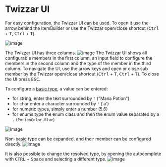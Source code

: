 # Twizzar UI

For easy configuration, the Twizzar UI can be used. To open it use the arrow behind the ItemBuilder or use the Twizzar open/close shortcut (<kbd>Ctrl</kbd> + <kbd>T</kbd>, <kbd>Ctrl</kbd> + <kbd>T</kbd>).

![image](https://user-images.githubusercontent.com/5276871/206156959-e5606dea-096d-4538-9804-428fa1a98364.png)

The Twizzar UI has three columns.
![image](https://user-images.githubusercontent.com/5276871/206154612-efe200ed-e405-4ba2-b5e9-91298eb6e276.png)
The Twizzar UI shows all configurable members in the first column, an input field to configure the members in the second column and the type of the member in the third column. To navigate the UI, use the arrow keys and open or close sub member by the Twizzar open/close shortcut (<kbd>Ctrl</kbd> + <kbd>T</kbd>, <kbd>Ctrl</kbd> + <kbd>T</kbd>). To close the UI press <kbd>ESC</kbd>.

To configure a [basic type](./basic-types), a value can be entered:

- for string, enter the text surrounded by `"` ("Mana Potion")
- for char enter a character surrounded by `'` ('a')
- for numeric types, simply enter a number (5.6)
- for enums type the enum class and then the enum value separated by a `.` (`PotionColor.Blue`)

![image](https://user-images.githubusercontent.com/5276871/206160880-85ed004e-459f-48b4-b75e-0250ad0d9452.png)

Non-basic type can be expanded, and their member can be configured directly.
![image](https://user-images.githubusercontent.com/5276871/206161545-8d6df286-5eb8-449d-82b1-2757a87408e9.png)

It is also possible to change the resolved type, by opening the autocomplete with <kbd>CTRL</kbd> + <kbd>Space</kbd> and selecting a different type.
![image](https://user-images.githubusercontent.com/5276871/206161395-747e7b38-277e-4816-96ae-5d44da03169a.png)
